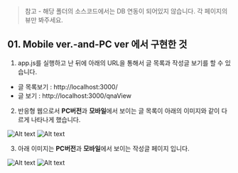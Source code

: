 >참고 - 해당 폴더의 소스코드에서는 DB 연동이 되어있지 않습니다. 각 페이지의 뷰만 봐주세요.
## 01. Mobile ver.-and-PC ver 에서 구현한 것
1. app.js를 실행하고 난 뒤에 아래의 URL을 통해서 글 목록과 작성글 보기를 할 수 있습니다.
- 글 목록보기 : http://localhost:3000/
- 글 보기 : http://localhost:3000/qnaView
2. 반응형 웹으로서 **PC버전**과 **모바일**에서 보이는 글 목록이 아래의 이미지와 같이 다르게 나타나게 했습니다.
           
![Alt text](https://devdata201907.s3.ap-northeast-2.amazonaws.com/markdown/qna01/1_wrilistP2.png)
![Alt text](https://devdata201907.s3.ap-northeast-2.amazonaws.com/markdown/qna01/1_wrilistM2.png)       

3. 아래 이미지는 **PC버전**과 **모바일**에서 보이는 작성글 페이지 입니다.           
           
![Alt text](https://devdata201907.s3.ap-northeast-2.amazonaws.com/markdown/qna01/1_wriviewP2.png)
![Alt text](https://devdata201907.s3.ap-northeast-2.amazonaws.com/markdown/qna01/1_wriviewM2.png)
